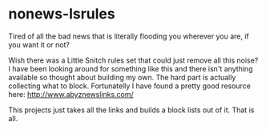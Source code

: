 # nonews-lsrules
Tired of all the bad news that is literally flooding you wherever you are, if you want it or not? 

Wish there was a Little Snitch rules set that could just remove all this noise? I have been looking around for something like this and there isn't anything available so thought about building my own. The hard part is actually collecting what to block. Fortunatelly I have found a pretty good resource here: http://www.abyznewslinks.com/

This projects just takes all the links and builds a block lists out of it. That is all. 
